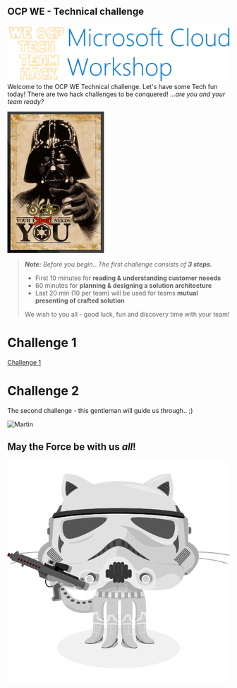 ## OCP WE - Technical challenge
![Microsoft Cloud Workshops](/challenge1/media/we-ms-cloud-workshop.png "Microsoft Cloud Workshops")
Welcome to the OCP WE Technical challenge. Let's have some Tech fun today! There are two hack challenges to be conquered! ...*are you and your team ready?*

![Microsoft Cloud Workshops](/challenge1/images/OCP_Darth_Vader.png  "Darth") 
>***Note:*** *Before you begin*...*The first challenge consists of **3 steps.***  
>* First 10 minutes for **reading & understanding customer neeeds**
>* 60 minutes for **planning & designing a solution architecture** 
>* Last 20 min (10 per team) will be used for teams **mutual presenting of crafted solution**
>
>We wish to you all - good luck, fun and discovery time with your team!

# Challenge 1
[Challenge 1](challenge1\WBD1_Student_Guide.html)


# Challenge 2 
The second challenge - this gentleman will guide us through.. ;) 

![Martin](https://media.licdn.com/dms/image/C5603AQFi2S9uNWuY2A/profile-displayphoto-shrink_800_800/0?e=1541635200&v=beta&t=h_nsEJEzvavKYWTUU6ydRXBXjMMcvS9JuO0OMP1EFAg "Martin Sih")

## May the Force be with us *all*!
![Darth](/challenge1/images/stormtroopocat.png  "Darth")
